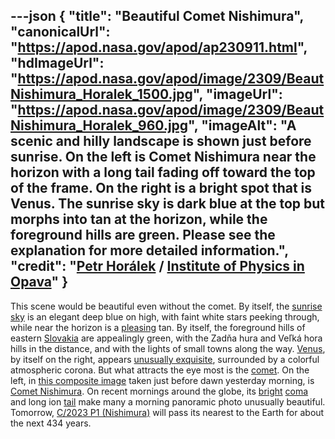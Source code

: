 ---json
{
  "title": "Beautiful Comet Nishimura",
  "canonicalUrl": "https://apod.nasa.gov/apod/ap230911.html",
  "hdImageUrl": "https://apod.nasa.gov/apod/image/2309/BeautNishimura_Horalek_1500.jpg",
  "imageUrl": "https://apod.nasa.gov/apod/image/2309/BeautNishimura_Horalek_960.jpg",
  "imageAlt": "A scenic and hilly landscape is shown just before sunrise. On the left is Comet Nishimura near the horizon with a long tail fading off toward the top of the frame. On the right is a bright spot that is Venus. The sunrise sky is dark blue at the top but morphs into tan at the horizon, while the foreground hills are green. Please see the explanation for more detailed information.",
  "credit": "[Petr Horálek](https://www.petrhoralek.com/#about-1) / [Institute of Physics in Opava](https://www.slu.cz/phys/en/)"
}
---

This scene would be beautiful even without the comet. By itself, the [sunrise sky](https://apod.nasa.gov/apod/ap220924.html) is an elegant deep blue on high, with faint white stars peeking through, while near the horizon is a [pleasing](https://imgflip.com/s/meme/Smiling-Cat.jpg) tan. By itself, the foreground hills of eastern [Slovakia](https://en.wikipedia.org/wiki/Slovakia) are appealingly green, with the Zadňa hura and Veľká hora hills in the distance, and with the lights of small towns along the way. [Venus](https://solarsystem.nasa.gov/planets/venus/overview/), by itself on the right, appears [unusually exquisite](https://i.etsystatic.com/9751869/r/il/699fcc/2114310287/il_1140xN.2114310287_9si9.jpg), surrounded by a colorful atmospheric corona. But what attracts the eye most is the [comet](https://spaceplace.nasa.gov/comets/). On the left, in [this composite image](https://www.petrhoralek.com/?p=23774) taken just before dawn yesterday morning, is [Comet Nishimura](https://ssd.jpl.nasa.gov/tools/sbdb_lookup.html#/?sstr=C%2F2023%20P1). On recent mornings around the globe, its [bright](https://theskylive.com/comets) [coma](https://en.wikipedia.org/wiki/Coma_(comet)) and long ion [tail](https://en.wikipedia.org/wiki/Comet_tail) make many a morning panoramic photo unusually beautiful. Tomorrow, [C/2023 P1 (Nishimura)](https://en.wikipedia.org/wiki/C/2023_P1_(Nishimura)) will pass its nearest to the Earth for about the next 434 years.
